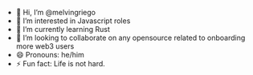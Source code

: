 - 👋 Hi, I’m @melvingriego
- 👀 I’m interested in Javascript roles
- 🌱 I’m currently learning Rust
- 💞️ I’m looking to collaborate on any opensource related to onboarding more web3 users
- 😄 Pronouns: he/him
- ⚡ Fun fact: Life is not hard.

<!---
melvingriego/melvingriego is a ✨ special ✨ repository because its `README.md` (this file) appears on your GitHub profile.
You can click the Preview link to take a look at your changes.
--->
